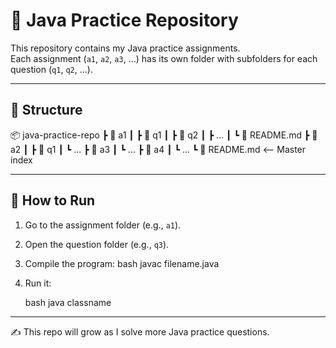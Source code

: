 # 📘 Java Practice Repository

This repository contains my Java practice assignments.  
Each assignment (`a1`, `a2`, `a3`, …) has its own folder with subfolders for each question (`q1`, `q2`, …).

---

## 📂 Structure

📦 java-practice-repo
┣ 📂 a1
┃ ┣ 📂 q1
┃ ┣ 📂 q2
┃ ┣ ...
┃ ┗ 📜 README.md
┣ 📂 a2
┃ ┣ 📂 q1
┃ ┗ ...
┣ 📂 a3
┃ ┗ ...
┣ 📂 a4
┃ ┗ ...
┗ 📜 README.md   <-- Master index

---

## 🚀 How to Run
1. Go to the assignment folder (e.g., `a1`).
2. Open the question folder (e.g., `q3`).
3. Compile the program:
   bash
   javac filename.java


4. Run it:

   bash
   java classname
   

---

✍️ This repo will grow as I solve more Java practice questions.

